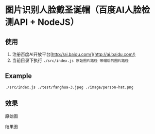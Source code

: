 
# 图片识别人脸戴圣诞帽（百度AI人脸检测API + NodeJS）

## 使用

1. 注册百度AI开放平台[http://ai.baidu.com/](http://ai.baidu.com/)
2. 当前目录下执行 `./src/index.js 原始图片路径 带帽后的图片路径`


## Example

    ./src/index.js ./test/fanghua-3.jpeg ./image/person-hat.png

## 效果

原始图

结果图